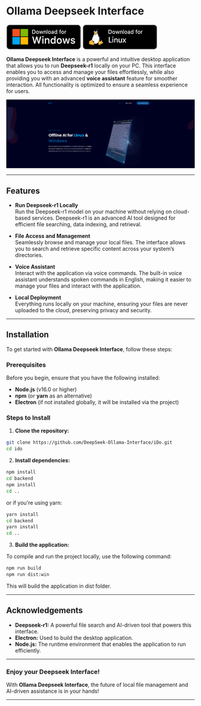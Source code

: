 # Ollama Deepseek Interface

[![Windows](https://github.com/DeepSeek-Ollama-Interface/iDo/blob/main/windows.png?raw=true)](https://github.com/DeepSeek-Ollama-Interface/iDo/releases/download/Release/iDo-windows-x86-64.zip) 
[![Linux](https://github.com/DeepSeek-Ollama-Interface/iDo/blob/main/linux.png?raw=true)](https://github.com/DeepSeek-Ollama-Interface/iDo/releases/download/Release/iDo-linux-x64.zip) 

**Ollama Deepseek Interface** is a powerful and intuitive desktop application that allows you to run **Deepseek-r1** locally on your PC. This interface enables you to access and manage your files effortlessly, while also providing you with an advanced **voice assistant** feature for smoother interaction. All functionality is optimized to ensure a seamless experience for users.

![Website Preview](https://github.com/DeepSeek-Ollama-Interface/iDo/blob/main/Image.png?raw=true)

---

## Features

- **Run Deepseek-r1 Locally**  
  Run the Deepseek-r1 model on your machine without relying on cloud-based services. Deepseek-r1 is an advanced AI tool designed for efficient file searching, data indexing, and retrieval.

- **File Access and Management**  
  Seamlessly browse and manage your local files. The interface allows you to search and retrieve specific content across your system’s directories.

- **Voice Assistant**  
  Interact with the application via voice commands. The built-in voice assistant understands spoken commands in English, making it easier to manage your files and interact with the application.

- **Local Deployment**  
  Everything runs locally on your machine, ensuring your files are never uploaded to the cloud, preserving privacy and security.

---

## Installation

To get started with **Ollama Deepseek Interface**, follow these steps:

### Prerequisites

Before you begin, ensure that you have the following installed:

- **Node.js** (v16.0 or higher)
- **npm** (or **yarn** as an alternative)
- **Electron** (if not installed globally, it will be installed via the project)
  
### Steps to Install

1. **Clone the repository:**

```bash
git clone https://github.com/DeepSeek-Ollama-Interface/iDo.git
cd ido
```

2. **Install dependencies:**

```bash
npm install
cd backend
npm install
cd ..
```

or if you're using yarn:

```bash
yarn install
cd backend
yarn install
cd ..
```

3. **Build the application:**

To compile and run the project locally, use the following command:

```bash
npm run build
npm run dist:win
```

This will build the application in dist folder.

---

## Acknowledgements

- **Deepseek-r1:** A powerful file search and AI-driven tool that powers this interface.
- **Electron:** Used to build the desktop application.
- **Node.js:** The runtime environment that enables the application to run efficiently.

---

### Enjoy your Deepseek Interface!

With **Ollama Deepseek Interface**, the future of local file management and AI-driven assistance is in your hands!

---
